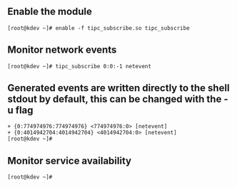 ## Enable the module

```[root@kdev ~]# enable -f tipc_subscribe.so tipc_subscribe```
## Monitor network events

```[root@kdev ~]# tipc_subscribe 0:0:-1 netevent```
## Generated events are written directly to the shell stdout by default, this can be changed with the -u flag
```
+ {0:774974976:774974976} <774974976:0> [netevent]
+ {0:4014942704:4014942704} <4014942704:0> [netevent]
[root@kdev ~]#
```

## Monitor service availability

```[root@kdev ~]# tipc_subscribe 1000:123 foosvc
[root@kdev ~]#
```

